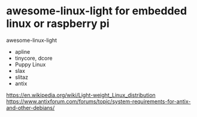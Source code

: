 # awesome-linux-light for embedded linux or raspberry pi
awesome-linux-light
- apline
- tinycore, dcore
- Puppy Linux
- slax
- slitaz
- antix


https://en.wikipedia.org/wiki/Light-weight_Linux_distribution
https://www.antixforum.com/forums/topic/system-requirements-for-antix-and-other-debians/
